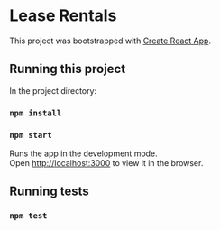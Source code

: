 # Lease Rentals

This project was bootstrapped with [Create React App](https://github.com/facebook/create-react-app).

## Running this project

In the project directory:

### `npm install`
### `npm start`

Runs the app in the development mode.\
Open [http://localhost:3000](http://localhost:3000) to view it in the browser.

## Running tests

### `npm test`